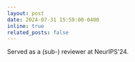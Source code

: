 ```yaml
---
layout: post
date: 2024-07-31 15:59:00-0400
inline: true
related_posts: false
---
```


Served as a (sub-) reviewer at NeurIPS'24.